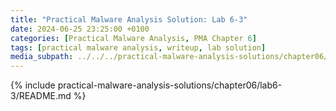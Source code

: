 ```yaml
---
title: "Practical Malware Analysis Solution: Lab 6-3"
date: 2024-06-25 23:25:00 +0100
categories: [Practical Malware Analysis, PMA Chapter 6]
tags: [practical malware analysis, writeup, lab solution]
media_subpath: ../../../practical-malware-analysis-solutions/chapter06/lab6-3
---
```


{% include practical-malware-analysis-solutions/chapter06/lab6-3/README.md %}